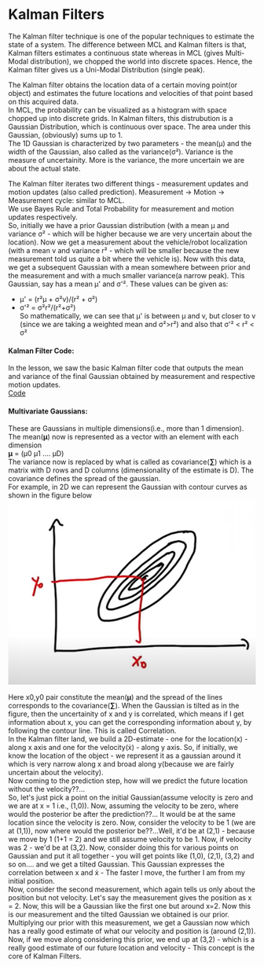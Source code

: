 # Kalman Filters   
The Kalman filter technique is one of the popular techniques to estimate the state of a system. The difference between MCL and Kalman filters is that, Kalman filters estimates a continuous state whereas in MCL (gives Multi-Modal distribution), we chopped the world into discrete spaces. Hence, the Kalman filter gives us a Uni-Modal Distribution (single peak).       

The Kalman filter obtains the location data of a certain moving point(or object) and estimates the future locations and velocities of that point based on this acquired data.    
In MCL, the probability can be visualized as a histogram with space chopped up into discrete grids. In Kalman filters, this distrubution is a Gaussian Distribution, which is continuous over space. The area under this Gaussian, (obviously) sums up to 1.     
The 1D Gaussian is characterized by two parameters - the mean(μ) and the width of the Gaussian, also called as the variance(σ²). Variance is the measure of uncertainity. More is the variance, the more uncertain we are about the actual state.      

The Kalman filter iterates two different things - measurement updates and  motion updates (also called prediction). Measurement -> Motion -> Measurement cycle: similar to MCL.    
We use Bayes Rule and Total Probability for measurement and motion updates respectively.      
So, initially we have a prior Gaussian distribution (with a mean μ and variance σ² - which will be higher because we are very uncertain about the location). Now we get a measurement about the vehicle/robot localization (with a mean v and variance r² - which will be smaller because the new measurement told us quite a bit where the vehicle is). Now with this data, we get a subsequent Gaussian with a mean somewhere between prior and the measurement and with a much smaller variance(a narrow peak). This Gaussian, say has a mean μ' and σ'². These values can be given as:     
* μ' = (r²μ + σ²v)/(r² + σ²)   
* σ'² = σ²r²/(r²+σ²)      
So mathematically, we can see that μ' is between μ and v, but closer to v (since we are taking a weighted mean and σ²>r²) and also that σ'² < r² < σ²      

#### Kalman Filter Code: 
In the lesson, we saw the basic Kalman filter code that outputs the mean and variance of the final Gaussian obtained by measurement and respective motion updates.     
[Code](https://github.com/Jayanth2209/AI-for-Robotics/blob/master/Kalman%20Filters%20-%20Lesson%202/KF1.py)       

#### Multivariate Gaussians:    
These are Gaussians in multiple dimensions(i.e., more than 1 dimension).       
The mean(**μ**) now is represented as a vector with an element with each dimension        
**μ** = (μ0 μ1 .... μD)    
The variance now is replaced by what is called as covariance(**∑**) which is a matrix with D rows and D columns (dimensionality of the estimate is D). The covariance defines the spread of the gaussian.     
For example, in 2D we can represent the Gaussian with contour curves as shown in the figure below          
![](https://github.com/Jayanth2209/AI-for-Robotics/blob/master/Kalman%20Filters%20-%20Lesson%202/Images/Screenshot%20(20).png)         

Here x0,y0 pair constitute the mean(**μ**) and the spread of the lines corresponds to the covariance(**∑**). When the Gaussian is tilted as in the figure, then the uncertainity of x and y is correlated, which means if I get information about x, you can get the corresponding information about y, by following the contour line. This is called Correlation.       
In the Kalman filter land, we build a 2D-estimate - one for the location(x) -along x axis and one for the velocity(ẋ) - along y axis. So, if initially, we know the location of the object - we represent it as a gaussian around it which is very narrow along x and broad along y(because we are fairly uncertain about the velocity).        
Now coming to the prediction step, how will we predict the future location without the velocity??...        
So, let's just pick a point on the initial Gaussian(assume velocity is zero and we are at x = 1 i.e., (1,0)). Now, assuming the velocity to be zero, where would the posterior be after the prediction??... 
It would be at the same location since the velocity is zero. Now, consider the velocity to be 1 (we are at (1,1)), now where would the posterior be??...Well, it'd be at (2,1) - because we move by 1 (1+1 = 2) and we still assume velocity to be 1. Now, if velocity was 2 - we'd be at (3,2). Now, consider doing this for various points on Gaussian and put it all together - you will get points like (1,0), (2,1), (3,2) and so on.... and we get a tilted Gaussian. This Gaussian expresses the correlation between x and ẋ - The faster I move, the further I am from my initial position.       
Now, consider the second measurement, which again tells us only about the position but not velocity. Let's say the measurement gives the position as x = 2. Now, this will be a Gaussian like the first one but around x=2. Now this is our measurement and the tilted Gaussian we obtained is our prior. Multiplying our prior with this measurement, we get a Gaussian now which has a really good estimate of what our velocity and position is (around (2,1)). Now, if we move along considering this prior, we end up at (3,2) - which is a really good estimate of our future location and velocity - This concept is the core of Kalman Filters.



